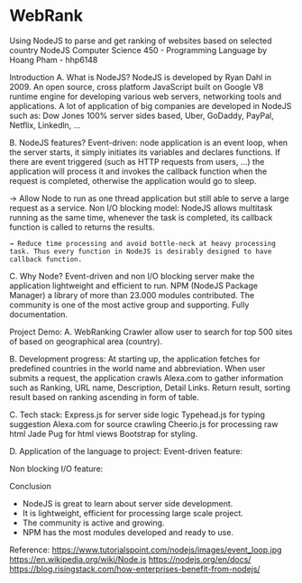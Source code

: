 # WebRank
Using NodeJS to parse and get ranking of websites based on selected country
NodeJS 
Computer Science 450 - Programming Language 
 by Hoang Pham - hhp6148


Introduction
A. What is NodeJS?
NodeJS is developed by Ryan Dahl in 2009.
An open source, cross platform JavaScript built on Google V8 runtime engine for developing various web servers, networking tools and applications. 
A lot of application of big companies are developed in NodeJS such as: Dow Jones 100% server sides based, Uber, GoDaddy, PayPal, Netflix, Linkedln, …


B. NodeJS features?
Event-driven: node application is an event loop, when the server starts, it simply initiates its variables and declares functions. If there are event triggered (such as HTTP requests from users, ...) the application will process it and invokes the callback function when the request is completed, otherwise the application would go to sleep. 

→ Allow Node to run as one thread application but still able to serve a large request as a service.
Non I/O blocking model: NodeJS allows multitask running as the same time, whenever the task is completed, its callback function is called to returns the results. 

    → Reduce time processing and avoid bottle-neck at heavy processing task. Thus every function in NodeJS is desirably designed to have callback function. 


C. Why Node? 
Event-driven and non I/O blocking server make the application lightweight and efficient to run. 
NPM (NodeJS Package Manager) a library of more than 23.000 modules contributed.
The community is one of the most active group and supporting.
Fully documentation.




Project Demo:
A. WebRanking Crawler
 allow user to search for top 500 sites of based on geographical area (country). 


B. Development progress: 
At starting up, the application fetches for predefined countries in the world name and abbreviation.
When user submits a request, the application crawls Alexa.com to gather information such as Ranking, URL name, Description, Detail Links.
Return result, sorting result based on ranking ascending in form of table. 


C. Tech stack:
Express.js for server side logic
Typehead.js for typing suggestion
Alexa.com for source crawling
Cheerio.js for processing raw html
Jade Pug for html views
Bootstrap for styling.


D. Application of the language to project: 
Event-driven feature:



Non blocking I/O feature:



Conclusion
- NodeJS is great to learn about server side development.
- It is lightweight, efficient for processing large scale project.
- The community is active and growing.
- NPM has the most modules developed and ready to use.


Reference: 
https://www.tutorialspoint.com/nodejs/images/event_loop.jpg
https://en.wikipedia.org/wiki/Node.js
https://nodejs.org/en/docs/
https://blog.risingstack.com/how-enterprises-benefit-from-nodejs/
